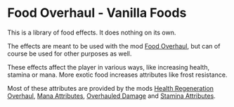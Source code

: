 # Food Overhaul - Vanilla Foods

This is a library of food effects. It does nothing on its own.

The effects are meant to be used with the mod [Food Overhaul](https://modrinth.com/mod/food-overhaul), but can of course be used for other purposes as well.

These effects affect the player in various ways, like increasing health, stamina or mana.
More exotic food increases attributes like frost resistance.

Most of these attributes are provided by the mods [Health Regeneration Overhaul](https://modrinth.com/mod/health-regeneration-overhaul), [Mana Attributes](https://modrinth.com/mod/mana-attributes), [Overhauled Damage](https://modrinth.com/mod/overhauled-damage) and [Stamina Attributes](https://modrinth.com/mod/stamina-attributes).
